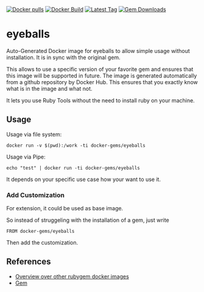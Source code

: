 [![Docker pulls](https://img.shields.io/docker/pulls/rubygem/eyeballs.svg)](https://hub.docker.com/r/rubygem/eyeballs/)
[![Docker Build](https://img.shields.io/docker/automated/rubygem/eyeballs.svg)](https://hub.docker.com/r/rubygem/eyeballs/)
[![Latest Tag](https://img.shields.io/github/tag/docker-rubygem/eyeballs.svg)](https://hub.docker.com/r/rubygem/eyeballs/)
[![Gem Downloads](https://img.shields.io/gem/dt/eyeballs.svg)](https://rubygems.org/gems/eyeballs/)
# eyeballs

Auto-Generated Docker image for eyeballs to allow simple usage without installation.
It is in sync with the original gem.

This allows to use a specific version of your favorite gem and ensures that this image will be supported in future.
The image is generated automatically from a github repository by Docker Hub.
This ensures that you exactly know what is in the image and what not.

It lets you use Ruby Tools without the need to install ruby on your machine.

## Usage

Usage via file system:

`docker run -v $(pwd):/work -ti docker-gems/eyeballs`

Usage via Pipe:

`echo "test" | docker run -ti docker-gems/eyeballs`

It depends on your specific use case how your want to use it.

### Add Customization

For extension, it could be used as base image.

So instead of struggeling with the installation of a gem, just write

`FROM docker-gems/eyeballs`

Then add the customization.

## References

 - [Overview over other rubygem docker images](https://github.com/thinkbot/docker-rubygem)
 - [Gem](https://rubygems.org/gems/eyeballs/)
